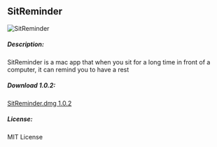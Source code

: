 ## SitReminder

![SitReminder](https://silentcloud.github.io/upload/Sitreminder.png)

##### Description: 

SitReminder is a mac app that when you sit for a long time in front of a computer, it can remind you to have a rest

##### Download 1.0.2:

[SitReminder.dmg 1.0.2](https://silentcloud.github.io/upload/SitReminder.dmg)

##### License: 

MIT License
